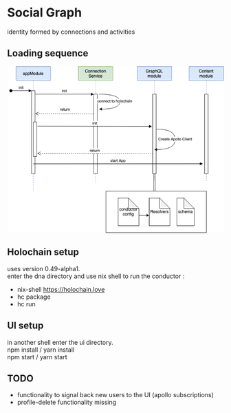 # Social Graph

identity formed by connections and activities

## Loading sequence

![image](angular_seq.png)

## Holochain setup

uses version 0.49-alpha1.  
enter the dna directory and use nix shell to run the conductor :

- nix-shell https://holochain.love
- hc package
- hc run


## UI setup

in another shell enter the ui directory.  
npm install / yarn install  
npm start / yarn start  

## TODO
 - functionality to signal back new users to the UI (apollo subscriptions)
 - profile-delete functionality missing


